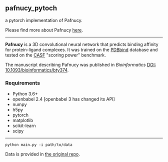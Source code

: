 ## pafnucy_pytoch
a pytorch implementation of Pafnucy.

Please find more about Pafnucy [here](https://gitlab.com/cheminfIBB/pafnucy).

-----
**Pafnucy** is a 3D convolutional neural network that predicts binding affinity for protein-ligand complexes.
It was trained on the [PDBbind](http://pubs.acs.org/doi/abs/10.1021/acs.accounts.6b00491) database and tested on the [CASF](http://pubs.acs.org/doi/pdf/10.1021/ci500081m) "scoring power" benchmark.

The manuscript describing Pafnucy was published in *Bioinformatics* [DOI: 10.1093/bioinformatics/bty374](https://doi.org/10.1093/bioinformatics/bty374).

### Requirements
* Python 3.6+
* openbabel 2.4  [openbabel 3 has changed its API]
* numpy 
* h5py 
* pytorch
* matplotlib
* scikit-learn 
* scipy

---
`python main.py -i path/to/data`

Data is provided in [the original repo](https://gitlab.com/cheminfIBB/pafnucy).